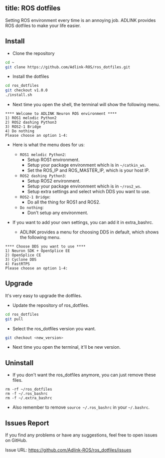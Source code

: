 title: ROS dotfiles
---

Setting ROS environment every time is an annoying job.
ADLINK provides ROS dotfiles to make your life easier.

## Install

* Clone the repository

```sh
cd ~
git clone https://github.com/Adlink-ROS/ros_dotfiles.git
```

* Install the dotfiles

```sh
cd ros_dotfiles
git checkout v1.0.0
./install.sh
```

* Next time you open the shell, the terminal will show the following menu.

```
**** Welcome to ADLINK Neuron ROS environment ****
1) ROS1 melodic Python2
2) ROS2 dashing Python3
3) ROS2-1 Bridge
4) Do nothing
Please choose an option 1-4:
```

* Here is what the menu does for us:

    - `ROS1 melodic Python2`:
        * Setup ROS1 environment.
        * Setup your package environment which is in `~/catkin_ws`.
        * Set the ROS_IP and ROS_MASTER_IP, which is your host IP.
    - `ROS2 dashing Python3`:
        * Setup ROS2 environment.
        * Setup your package environment which is in `~/ros2_ws`.
        * Setup extra settings and select which DDS you want to use.
    - `ROS2-1 Bridge`:
        * Do all the thing for ROS1 and ROS2.
    - `Do nothing`:
        * Don't setup any environment.

* If you want to add your own settings, you can add it in extra_bashrc.

    - ADLINK provides a menu for choosing DDS in default, which shows the following menu.

```
**** Choose DDS you want to use ****
1) Neuron SDK + OpenSplice EE
2) OpenSplice CE
3) Cyclone DDS
4) FastRTPS
Please choose an option 1-4: 
```

## Upgrade

It's very easy to upgrade the dotfiles.

* Update the repository of ros_dotfiles.

```sh
cd ros_dotfiles
git pull
```

* Select the ros_dotfiles version you want.

```sh
git checkout <new_version>
```

* Next time you open the terminal, it'll be new version.

## Uninstall

* If you don't want the ros_dotfiles anymore, you can just remove these files.

```
rm -rf ~/ros_dotfiles
rm -f ~/.ros_bashrc
rm -f ~/.extra_bashrc
```

* Also remember to remove `source ~/.ros_bashrc` in your `~/.bashrc`.

## Issues Report

If you find any problems or have any suggestions, feel free to open issues on GitHub.

Issue URL: https://github.com/Adlink-ROS/ros_dotfiles/issues
